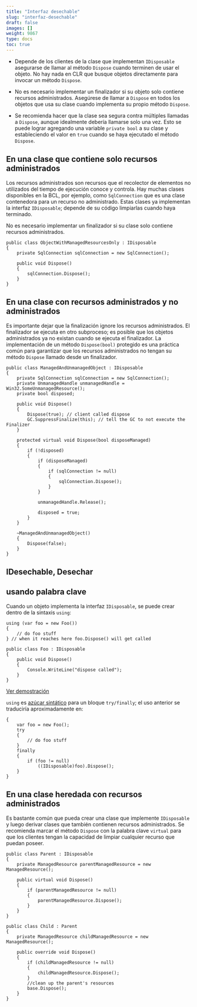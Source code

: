 ```yaml
---
title: "Interfaz desechable"
slug: "interfaz-desechable"
draft: false
images: []
weight: 9867
type: docs
toc: true
---
```


- Depende de los clientes de la clase que implementan `IDisposable` asegurarse de llamar al método `Dispose` cuando terminen de usar el objeto. No hay nada en CLR que busque objetos directamente para invocar un método `Dispose`.

- No es necesario implementar un finalizador si su objeto solo contiene recursos administrados. Asegúrese de llamar a `Dispose` en todos los objetos que usa su clase cuando implementa su propio método `Dispose`.

- Se recomienda hacer que la clase sea segura contra múltiples llamadas a `Dispose`, aunque idealmente debería llamarse solo una vez. Esto se puede lograr agregando una variable `private bool` a su clase y estableciendo el valor en `true` cuando se haya ejecutado el método `Dispose`.

## En una clase que contiene solo recursos administrados
Los recursos administrados son recursos que el recolector de elementos no utilizados del tiempo de ejecución conoce y controla. Hay muchas clases disponibles en la BCL, por ejemplo, como `SqlConnection` que es una clase contenedora para un recurso no administrado. Estas clases ya implementan la interfaz `IDisposable`; depende de su código limpiarlas cuando haya terminado.

No es necesario implementar un finalizador si su clase solo contiene recursos administrados.

    public class ObjectWithManagedResourcesOnly : IDisposable
    {
        private SqlConnection sqlConnection = new SqlConnection();

        public void Dispose()
        {
            sqlConnection.Dispose();
        }
    }

## En una clase con recursos administrados y no administrados
Es importante dejar que la finalización ignore los recursos administrados. El finalizador se ejecuta en otro subproceso; es posible que los objetos administrados ya no existan cuando se ejecuta el finalizador. La implementación de un método `Dispose(bool)` protegido es una práctica común para garantizar que los recursos administrados no tengan su método `Dispose` llamado desde un finalizador.

    public class ManagedAndUnmanagedObject : IDisposable
    {
        private SqlConnection sqlConnection = new SqlConnection();
        private UnmanagedHandle unmanagedHandle = Win32.SomeUnmanagedResource();
        private bool disposed;

        public void Dispose()
        {
            Dispose(true); // client called dispose
            GC.SuppressFinalize(this); // tell the GC to not execute the Finalizer
        }

        protected virtual void Dispose(bool disposeManaged)
        {
            if (!disposed)
            {
                if (disposeManaged)
                {
                    if (sqlConnection != null)
                    {
                        sqlConnection.Dispose();
                    }
                }
    
                unmanagedHandle.Release();

                disposed = true;
            }
        }

        ~ManagedAndUnmanagedObject()
        {
            Dispose(false);
        }
    }

## IDesechable, Desechar


## usando palabra clave
Cuando un objeto implementa la interfaz `IDisposable`, se puede crear dentro de la sintaxis `using`:

    using (var foo = new Foo())
    {
        // do foo stuff
    } // when it reaches here foo.Dispose() will get called

    public class Foo : IDisposable
    {
        public void Dispose()
        {
            Console.WriteLine("dispose called");
        }
    }

[Ver demostración][1]

`using` es [azúcar sintático][2] para un bloque `try/finally`; el uso anterior se traduciría aproximadamente en:

    {
        var foo = new Foo();
        try
        {
            // do foo stuff
        }
        finally
        {
            if (foo != null)
                ((IDisposable)foo).Dispose();
        }
    }

[1]: https://dotnetfiddle.net/StEPc2
[2]: https://en.wikipedia.org/wiki/Syntactic_sugar

## En una clase heredada con recursos administrados
Es bastante común que pueda crear una clase que implemente `IDisposable` y luego derivar clases que también contienen recursos administrados. Se recomienda marcar el método `Dispose` con la palabra clave `virtual` para que los clientes tengan la capacidad de limpiar cualquier recurso que puedan poseer.

    public class Parent : IDisposable
    {
        private ManagedResource parentManagedResource = new ManagedResource();

        public virtual void Dispose()
        {
            if (parentManagedResource != null)
            {
                parentManagedResource.Dispose();
            }
        }
    }

    public class Child : Parent
    {
        private ManagedResource childManagedResource = new ManagedResource();

        public override void Dispose()
        {
            if (childManagedResource != null)
            {
                childManagedResource.Dispose();
            }
            //clean up the parent's resources
            base.Dispose();
        }
    }


